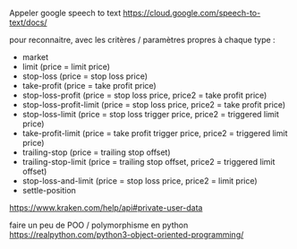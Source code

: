 Appeler google speech to text
https://cloud.google.com/speech-to-text/docs/

pour reconnaitre, avec les critères / paramètres propres à chaque type :
* market
* limit (price = limit price)
* stop-loss (price = stop loss price)
* take-profit (price = take profit price)
* stop-loss-profit (price = stop loss price, price2 = take profit price)
* stop-loss-profit-limit (price = stop loss price, price2 = take profit price)
* stop-loss-limit (price = stop loss trigger price, price2 = triggered limit price)
* take-profit-limit (price = take profit trigger price, price2 = triggered limit price)
* trailing-stop (price = trailing stop offset)
* trailing-stop-limit (price = trailing stop offset, price2 = triggered limit offset)
* stop-loss-and-limit (price = stop loss price, price2 = limit price)
* settle-position

https://www.kraken.com/help/api#private-user-data

faire un peu de POO / polymorphisme en python
https://realpython.com/python3-object-oriented-programming/

